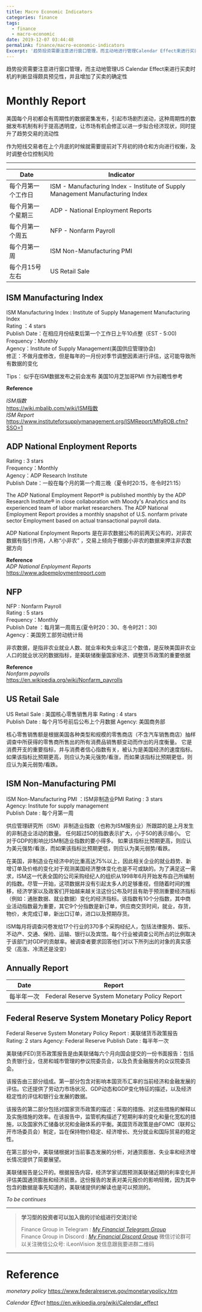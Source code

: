 ```yaml
---
title: Macro Economic Indicators
categories: finance
tags:
  - finance
  - macro-economic
date: 2019-12-07 03:44:48
permalink: finance/macro-economic-indicators
Excerpt: '趋势投资需要注意进行窗口管理，而主动地进行管理Calendar Effect来进行买卖时机的判断显得颇具预见性，并且增加了买卖的确定性'
---
```




趋势投资需要注意进行窗口管理，而主动地管理US Calendar Effect来进行买卖时机的判断显得颇具预见性，并且增加了买卖的确定性



# Monthly Report

美国每个月初都会有周期性的数据密集发布，引起市场剧烈波动，这种周期性的数据发布机制有利于提高透明度，让市场有机会修正以进一步拟合经济现状，同时提升了趋势交易的流动性  

作为短线交易者在上个月底的时候就需要提前对下月初的持仓和方向进行权衡，及时调整仓位控制风险  

-----------------------------

| Date               | Indicator                                                    |
| ------------------ | ------------------------------------------------------------ |
| 每个月第一个工作日 | ISM - Manufacturing Index - Institute of Supply Management Manufacturing Index |
| 每个月第一个星期三 | ADP -  National Enployment Reports                           |
| 每个月第一个周五   | NFP - Nonfarm Payroll                                        |
| 每个月第一周       | ISM Non-Manufacturing PMI                                    |
| 每个月15号左右     | US Retail Sale                                               |

## ISM Manufacturing Index

ISM Manufacturing Index : Institute of Supply Management Manufacturing Index  
Rating ：4 stars  
Publish Date：在相应月份结束后第一个工作日上午10点整（EST - 5:00)  
Frequency：Monthly  
Agency：Institute of Supply Management(美国供应管理协会)   
修正：不做月度修改，但是每年的一月份对季节调整因素进行评估，这可能导致所有数据的变化   

Tips：
似乎在ISM数据发布之前会发布 美国10月芝加哥PMI 作为前瞻性参考

**Reference**

_ISM指数_  
https://wiki.mbalib.com/wiki/ISM指数  
_ISM Report_  
https://www.instituteforsupplymanagement.org/ISMReport/MfgROB.cfm?SSO=1  




## ADP National Enployment Reports

Rating : 3 stars  
Frequency：Monthly  
Agency：ADP Research Institute  
Publish Date：一般在每个月的第一个周三晚（夏令时20:15，冬令时21:15） 

The ADP National Employment Report® is published monthly by the ADP Research Institute® in close collaboration with Moody's Analytics and its experienced team of labor market researchers. The ADP National Employment Report provides a monthly snapshot of U.S. nonfarm private sector Employment based on actual transactional payroll data.

ADP National Enployment Reports 是在非农数据公布的前两天公布的，对非农数据有指引作用，人称“小非农” ，交易上倾向于根据小非农的数据来押注非农数据方向

**Reference**  
_ADP National Enployment Reports_  
https://www.adpemploymentreport.com  




## NFP
NFP : Nonfarm Payroll  
Rating : 5 stars  
Frequency：Monthly  
Publish Date ：每月第一周周五(夏令时20：30、冬令时21：30)    
Agency：美国劳工部劳动统计局  

非农数据，是指非农业就业人数、就业率和失业率这三个数值，是反映美国非农业人口的就业状况的数据指标，是美联储衡量国家经济、调整货币政策的重要依据

**Reference**  
_Nonfarm payrolls_   
https://en.wikipedia.org/wiki/Nonfarm_payrolls   



## US Retail Sale

US Retail Sale : 美国核心零售销售月率 
Rating :  4 stars  
Publish Date : 每个月15号前后公布上个月数据
Agency: 美国商务部

核心零售销售额是根据美国各种类型和规模的零售商店（不含汽车销售商店）抽样调查中所获得的零售商所售出的所有消费品销售额变动而作出的月度衡量。 它是消费开支的重要指标，并与消费者信心指数有关，被认为是美国经济的速度指标。
如果该指标比预期更高，则应认为美元强势/看涨，而如果该指标比预期更低，则应认为美元弱势/看跌。



## ISM Non-Manufacturing PMI
ISM Non-Manufacturing PMI ：ISM非制造业PMI 
Rating :  3 stars  
Agency: Institute for supply management  
Publish Date : 每个月第一周

供应管理研究所（ISM）非制造业指数（也称为ISM服务业）所跟踪的是上月发生的非制造业活动的数量。 
任何超过50的指数表示扩大，小于50的表示缩小。 
它对于GDP的影响比ISM制造业指数的要小得多。 
如果该指标比预期更高，则应认为美元强势/看涨，而如果该指标比预期更低，则应认为美元弱势/看跌。

在美国，非制造业在经济中的比重高达75%以上，因此相关企业的就业趋势、新增订单及价格的变化对于观测美国经济整体变化也是不可或缺的。为了满足这一需求，ISM这一代表全国的公司采购经纪人的组织从1998年6月开始发布自己所编制的指数。尽管一开始，这项数据并没有引起太多人的足够重视，但随着时间的推移，经济学家以及政客们开始越来越关注这份公布及时且有助于预测重要经济指标（例如：通胀数据、就业数据）变化的经济指标。该指数有10个分指数，其中商业活动指数最为重要，其它9个分指数是新订单，供应商交货时间，就业，存货，物价，未完成订单，新出口订单，进口以及预期存货。

ISM每月将调查问卷发给17个行业的370多个采购经纪人，包括法律服务、娱乐、不动产、交通、保险、运输、银行以及宾馆。每个行业被调查公司所占的比例取决于该部门对GDP的贡献率。被调查者要求回答他们对以下所列出的对象的真实感受（高涨、冷清还是没变）



Annually Report
-------

| Date       | Report                                        |
| ---------- | --------------------------------------------- |
| 每半年一次 | Federal Reserve System Monetary Policy Report |



## Federal Reserve System Monetary Policy Report

Federal Reserve System Monetary Policy Report : 美联储货币政策报告
Rating: 2 stars
Agency: Federal Reserve
Publish Date : 每半年一次

美联储(FED)货币政策报告是由美联储每六个月向国会提交的一份书面报告：包括负责银行业，住房和城市管理的参议院委员会，以及负责金融服务的众议院委员会。

该报告由三部分组成。第一部分包含对影响本国货币汇率的当前经济和金融发展的评估。它还提供了劳动力市场状况、GDP动态和GDP变化特征的描述，以及经济稳定性的评估和银行业发展的数据。

该报告的第二部分包括对国家货币政策的描述：采取的措施、对这些措施的解释以及实施措施的效率。在该报告中，监管机构描述了短期利率的变化和量化宽松的措施，以及国家外汇储备状况和金融体系的平衡。美国货币政策是由FOMC（联邦公开市场委员会）制定，旨在保持物价稳定、经济增长、充分就业和国际贸易的稳定性。

在第三部分中，美联储根据对当前事态发展的分析，对通货膨胀、失业率和经济增长情况提供了简要展望。

美联储报告是公开的。根据报告内容，经济学家试图预测美联储近期的利率变化并评估美国通货膨胀和经济前景。这份报告的发表对美元报价的影响轻微，因为其中包含的数据是事先知道的，美联储提供的解读也是可以预测的。



_To be continues_

------

> **学习型的投资者可以加入我的讨论组进行交流讨论**     
>
> Finance Group in Telegram : [_My Financial Telegram Group_](https://t.me/joinchat/JAgU_xVgurGtCieh5GQ56g)   
> Finance Group in Discord : [_My Financial Discord Group_](https://discord.gg/NgWdjb)
> 微信讨论群可以关注微信公众号:  iLeonVision 发信息跟我要进群二维码

------



# Reference

_monetary policy_
https://www.federalreserve.gov/monetarypolicy.htm

_Calendar Effect_
https://en.wikipedia.org/wiki/Calendar_effect